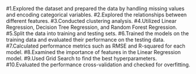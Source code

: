 #1.Explored the dataset and prepared the data by handling missing values and encoding categorical variables.
#2.Explored the relationships between different features.
#3.Conducted clustering analysis. 
#4.Utilized Linear Regression, Decision Tree Regression, and Random Forest Regression.
#5.Split the data into training and testing sets.
#6.Trained the models on the training data and evaluated their performance on the testing data.
#7.Calculated performance metrics such as RMSE and R-squared for each model.
#8.Examined the importance of features in the Linear Regression model.
#9.Used Grid Search to find the best hyperparameters.
#10.Evaluated the performance cross-validation and checked for overfitting.

